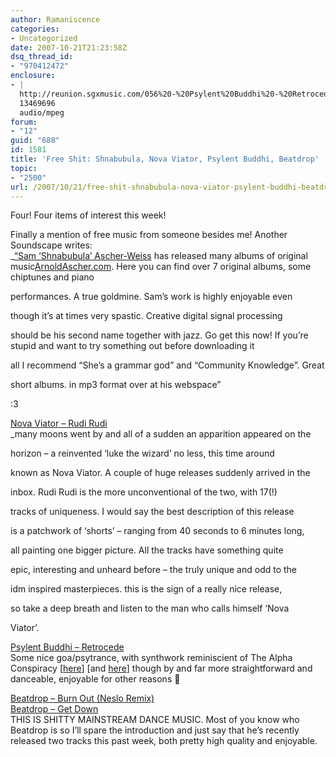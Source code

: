 ```yaml
---
author: Ramaniscence
categories:
- Uncategorized
date: 2007-10-21T21:23:58Z
dsq_thread_id:
- "970412472"
enclosure:
- |
  http://reunion.sgxmusic.com/056%20-%20Psylent%20Buddhi%20-%20Retrocede.mp3
  13469696
  audio/mpeg
forum:
- "12"
guid: "688"
id: 1581
title: 'Free Shit: Shnabubula, Nova Viator, Psylent Buddhi, Beatdrop'
topic:
- "2500"
url: /2007/10/21/free-shit-shnabubula-nova-viator-psylent-buddhi-beatdrop/
---
```


Four! Four items of interest this week!
  
Finally a mention of free music from someone besides me! Another Soundscape writes:  
_<a target="_blank" href="http://www.ocremix.org/remixer/shnabubula/">&#8220;Sam &#8216;Shnabubula&#8217; Ascher-Weiss</a> has released many albums of original <span class="highlight">music</span><a target="_blank" href="ahttp://www.arnoldascher.com">ArnoldAscher.com</a>. Here you can find over 7 original albums, some chiptunes and piano
  
performances. A true goldmine. Sam&#8217;s work is highly enjoyable even
  
though it&#8217;s at times very spastic. Creative digital signal processing
  
should be his second name together with jazz. Go get this now! If you&#8217;re stupid and want to try something out before downloading it
  
all I recommend &#8220;She&#8217;s a grammar god&#8221; and &#8220;Community Knowledge&#8221;. Great
  
short albums. in mp3 format over at his webspace&#8221;</p> 

</em>:3

<a href="http://www.kahvi.org/157.php" target="_blank">Nova Viator &#8211; Rudi Rudi</a>  
_many moons went by and all of a sudden an apparition appeared on the
  
horizon &#8211; a reinvented &#8216;luke the wizard&#8217; no less, this time around
  
known as Nova Viator. A couple of huge releases suddenly arrived in the
  
inbox. Rudi Rudi is the more unconventional of the two, with 17(!)
  
tracks of uniqueness. I would say the best description of this release
  
is a patchwork of &#8216;shorts&#8217; &#8211; ranging from 40 seconds to 6 minutes long,
  
all painting one bigger picture. All the tracks have something quite
  
epic, interesting and unheard before &#8211; the truly unique and odd to the
  
idm inspired masterpieces. this is the sign of a really nice release,
  
so take a deep breath and listen to the man who calls himself &#8216;Nova
  
Viator&#8217;.</p> 

</em><a href="http://reunion.sgxmusic.com/056%20-%20Psylent%20Buddhi%20-%20Retrocede.mp3" target="_blank">Psylent Buddhi &#8211; Retrocede</a>  
Some nice goa/psytrance, with synthwork reminiscient of The Alpha Conspiracy [<a href="http://kahvi.org/91.php" target="_blank">here</a>] [and <a href="http://kahvi.org/14.php" target="_blank">here</a>] though by and far more straightforward and danceable, enjoyable for other reasons 🙂

<a href="http://beatdrop.paletteswap.com/Beatdrop%20-%20Burn%20Out%20%28Neslo%20Remix%29.mp3" target="_blank">Beatdrop &#8211; Burn Out (Neslo Remix)</a>  
<a href="http://beatdrop.paletteswap.com/Beatdrop%20-%20Get%20Down.mp3" target="_blank">Beatdrop &#8211; Get Down</a>  
THIS IS SHITTY MAINSTREAM DANCE MUSIC. Most of you know who Beatdrop is so I&#8217;ll spare the introduction and just say that he&#8217;s recently released two tracks this past week, both pretty high quality and enjoyable.